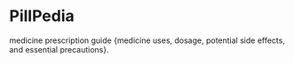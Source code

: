# PillPedia
medicine prescription guide {medicine uses, dosage, potential side effects, and essential precautions}.
